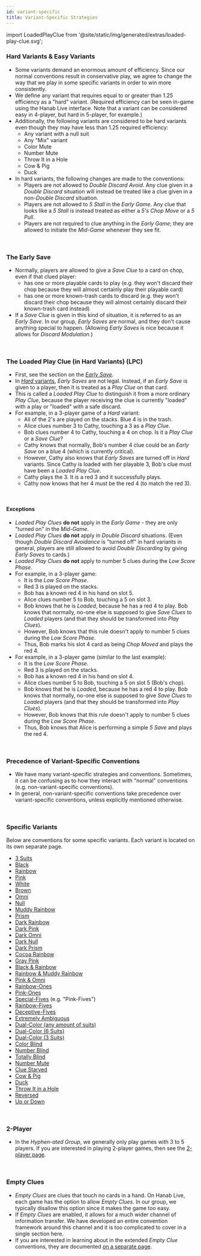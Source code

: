 ```yaml
---
id: variant-specific
title: Variant-Specific Strategies
---
```


import LoadedPlayClue from '@site/static/img/generated/extras/loaded-play-clue.svg';

### Hard Variants & Easy Variants

- Some variants demand an enormous amount of efficiency. Since our normal conventions result in conservative play, we agree to change the way that we play in some specific variants in order to win more consistently.
- We define any variant that requires equal to or greater than 1.25 efficiency as a "hard" variant. (Required efficiency can be seen in-game using the Hanab Live interface. Note that a variant can be considered easy in 4-player, but hard in 5-player, for example.)
- Additionally, the following variants are considered to be hard variants even though they may have less than 1.25 required efficiency:
  - Any variant with a null suit
  - Any "Mix" variant
  - Color Mute
  - Number Mute
  - Throw It in a Hole
  - Cow & Pig
  - Duck
- In hard variants, the following changes are made to the conventions:
  - Players are not allowed to *Double Discard Avoid*. Any clue given in a *Double Discard* situation will instead be treated like a clue given in a non-*Double Discard* situation.
  - Players are not allowed to *5 Stall* in the *Early Game*. Any clue that looks like a *5 Stall* is instead treated as either a *5's Chop Move* or a *5 Pull*.
  - Players are not required to clue anything in the *Early Game*; they are allowed to initiate the *Mid-Game* whenever they see fit.

<br />

### The Early Save

- Normally, players are allowed to give a *Save Clue* to a card on chop, even if that clued player:
  - has one or more playable cards to play (e.g. they won't discard their chop because they will almost certainly play their playable card)
  - has one or more known-trash cards to discard (e.g. they won't discard their chop because they will almost certainly discard their known-trash card instead)
- If a *Save Clue* is given in this kind of situation, it is referred to as an *Early Save*. In our group, *Early Saves* are normal, and they don't cause anything special to happen. (Allowing *Early Saves* is nice because it allows for *Discard Modulation.*)

<br />

### The Loaded Play Clue (in Hard Variants) (LPC)

- First, see the section on the *[Early Save](#the-early-save)*.
- In [*Hard* variants](#hard-variants--easy-variants), *Early Saves* are not legal. Instead, if an *Early Save* is given to a player, then it is treated as a *Play Clue* on that card.
- This is called a *Loaded Play Clue* to distinguish it from a more ordinary *Play Clue*, because the player receiving the clue is currently "loaded" with a play or "loaded" with a safe discard.
- For example, in a 3-player game of a *Hard* variant:
  - All of the 2's are played on the stacks. Blue 4 is in the trash.
  - Alice clues number 3 to Cathy, touching a 3 as a *Play Clue*.
  - Bob clues number 4 to Cathy, touching a 4 on chop. Is it a *Play Clue* or a *Save Clue*?
  - Cathy knows that normally, Bob's number 4 clue could be an *Early Save* on a blue 4 (which is currently critical).
  - However, Cathy also knows that *Early Saves* are turned off in *Hard* variants. Since Cathy is loaded with her playable 3, Bob's clue must have been a *Loaded Play Clue*.
  - Cathy plays the 3. It is a red 3 and it successfully plays.
  - Cathy now knows that her 4 must be the red 4 (to match the red 3).

<LoadedPlayClue className="example" />

<br />

#### Exceptions

- *Loaded Play Clues* **do not** apply in the *Early Game* - they are only "turned on" in the *Mid-Game*.
- *Loaded Play Clues* **do not** apply in *Double Discard* situations. (Even though *Double Discard Avoidance* is "turned off" in hard variants in general, players are still allowed to avoid *Double Discarding* by giving *Early Saves* to cards.)
- *Loaded Play Clues* **do not** apply to number 5 clues during the *Low Score Phase*.
- For example, in a 3-player game:
  - It is the *Low Score Phase*.
  - Red 3 is played on the stacks.
  - Bob has a known red 4 in his hand on slot 5.
  - Alice clues number 5 to Bob, touching a 5 on slot 3.
  - Bob knows that he is *Loaded*, because he has a red 4 to play. Bob knows that normally, no-one else is supposed to give *Save Clues* to *Loaded* players (and that they should be transformed into *Play Clues*).
  - However, Bob knows that this rule doesn't apply to number 5 clues during the *Low Score Phase*.
  - Thus, Bob marks his slot 4 card as being *Chop Moved* and plays the red 4.
- For example, in a 3-player game (similar to the last example):
  - It is the *Low Score Phase*.
  - Red 3 is played on the stacks.
  - Bob has a known red 4 in his hand on slot 4.
  - Alice clues number 5 to Bob, touching a 5 on slot 5 (Bob's chop).
  - Bob knows that he is *Loaded*, because he has a red 4 to play. Bob knows that normally, no-one else is supposed to give *Save Clues* to *Loaded* players (and that they should be transformed into *Play Clues*).
  - However, Bob knows that this rule doesn't apply to number 5 clues during the *Low Score Phase*.
  - Thus, Bob knows that Alice is performing a simple *5 Save* and plays the red 4.

<br />

### Precedence of Variant-Specific Conventions

- We have many variant-specific strategies and conventions. Sometimes, it can be confusing as to how they interact with "normal" conventions (e.g. non-variant-specific conventions).
- In general, non-variant-specific conventions take precedence over variant-specific conventions, unless explicitly mentioned otherwise.

<br />

### Specific Variants

Below are conventions for some specific variants. Each variant is located on its own separate page.

- [3 Suits](variant-specific/3-suits.md)
- [Black](variant-specific/black.md)
- [Rainbow](variant-specific/rainbow.md)
- [Pink](variant-specific/pink.md)
- [White](variant-specific/white.md)
- [Brown](variant-specific/brown.md)
- [Omni](variant-specific/omni.md)
- [Null](variant-specific/null.md)
- [Muddy Rainbow](variant-specific/muddy-rainbow-cocoa-rainbow.md)
- [Prism](variant-specific/prism.md)
- [Dark Rainbow](variant-specific/dark-rainbow.md)
- [Dark Pink](variant-specific/dark-pink.md)
- [Dark Omni](variant-specific/dark-omni-gray-pink.md)
- [Dark Null](variant-specific/dark-null.md)
- [Dark Prism](variant-specific/dark-prism.md)
- [Cocoa Rainbow](variant-specific/muddy-rainbow-cocoa-rainbow.md)
- [Gray Pink](variant-specific/dark-omni-gray-pink.md)
- [Black & Rainbow](variant-specific/black-rainbow.md)
- [Rainbow & Muddy Rainbow](variant-specific/rainbow-muddy-rainbow.md)
- [Pink & Omni](variant-specific/pink-omni.md)
- [Rainbow-Ones](variant-specific/rainbow-ones-rainbow-fives.md)
- [Pink-Ones](variant-specific/pink-ones.md)
- [Special-Fives](variant-specific/special-fives.md) (e.g. "Pink-Fives")
- [Rainbow-Fives](variant-specific/rainbow-ones-rainbow-fives.md)
- [Deceptive-Fives](variant-specific/deceptive-fives.md)
- [Extremely Ambiguous](variant-specific/extremely-ambiguous.md)
- [Dual-Color (any amount of suits)](variant-specific/dual-color.md)
- [Dual-Color (6 Suits)](variant-specific/dual-color-6-suits.md)
- [Dual-Color (3 Suits)](variant-specific/dual-color-3-suits.md)
- [Color Blind](variant-specific/color-blind.md)
- [Number Blind](variant-specific/number-blind.md)
- [Totally Blind](variant-specific/totally-blind.md)
- [Number Mute](variant-specific/number-mute.md)
- [Clue Starved](variant-specific/clue-starved.md)
- [Cow & Pig](variant-specific/cow-pig.md)
- [Duck](variant-specific/duck.md)
- [Throw It in a Hole](variant-specific/throw-it-in-a-hole.md)
- [Reversed](variant-specific/reversed.md)
- [Up or Down](variant-specific/up-or-down.md)

<br />

### 2-Player

- In the *Hyphen-ated Group*, we generally only play games with 3 to 5 players. If you are interested in playing 2-player games, then see the [2-player page](https://github.com/hanabi/hanabi.github.io/blob/main/misc/2-player.md).

<br />

### Empty Clues

- *Empty Clues* are clues that touch no cards in a hand. On Hanab Live, each game has the option to allow *Empty Clues*. In our group, we typically disallow this option since it makes the game too easy.
- If *Empty Clues* are enabled, it allows for a much wider channel of information transfer. We have developed an entire convention framework around this channel and it is too complicated to cover in a single section here.
- If you are interested in learning about in the extended *Empty Clue* conventions, they are documented [on a separate page](https://github.com/hanabi/hanabi.github.io/blob/main/misc/empty-clues.md).
